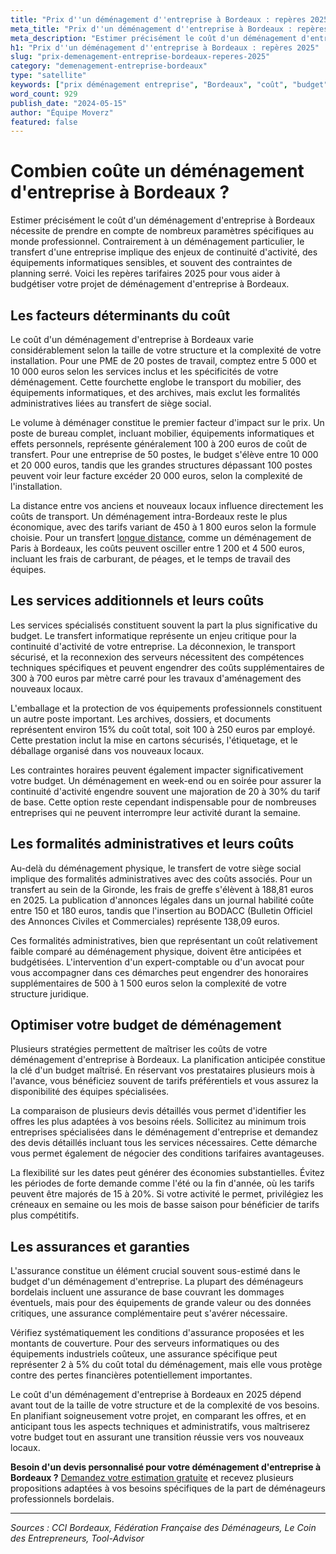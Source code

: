 ```yaml
---
title: "Prix d''un déménagement d''entreprise à Bordeaux : repères 2025"
meta_title: "Prix d''un déménagement d''entreprise à Bordeaux : repères 2025"
meta_description: "Estimer précisément le coût d'un déménagement d'entreprise à Bordeaux nécessite de prendre en compte de nombreux paramètres spécifiques au monde profe."
h1: "Prix d''un déménagement d''entreprise à Bordeaux : repères 2025"
slug: "prix-demenagement-entreprise-bordeaux-reperes-2025"
category: "demenagement-entreprise-bordeaux"
type: "satellite"
keywords: ["prix déménagement entreprise", "Bordeaux", "coût", "budget", "PME"]
word_count: 929
publish_date: "2024-05-15"
author: "Équipe Moverz"
featured: false
---
```



# Combien coûte un déménagement d'entreprise à Bordeaux ?

Estimer précisément le coût d'un déménagement d'entreprise à Bordeaux nécessite de prendre en compte de nombreux paramètres spécifiques au monde professionnel. Contrairement à un déménagement particulier, le transfert d'une entreprise implique des enjeux de continuité d'activité, des équipements informatiques sensibles, et souvent des contraintes de planning serré. Voici les repères tarifaires 2025 pour vous aider à budgétiser votre projet de déménagement d'entreprise à Bordeaux.

## Les facteurs déterminants du coût

Le coût d'un déménagement d'entreprise à Bordeaux varie considérablement selon la taille de votre structure et la complexité de votre installation. Pour une PME de 20 postes de travail, comptez entre 5 000 et 10 000 euros selon les services inclus et les spécificités de votre déménagement. Cette fourchette englobe le transport du mobilier, des équipements informatiques, et des archives, mais exclut les formalités administratives liées au transfert de siège social.

Le volume à déménager constitue le premier facteur d'impact sur le prix. Un poste de bureau complet, incluant mobilier, équipements informatiques et effets personnels, représente généralement 100 à 200 euros de coût de transfert. Pour une entreprise de 50 postes, le budget s'élève entre 10 000 et 20 000 euros, tandis que les grandes structures dépassant 100 postes peuvent voir leur facture excéder 20 000 euros, selon la complexité de l'installation.

La distance entre vos anciens et nouveaux locaux influence directement les coûts de transport. Un déménagement intra-Bordeaux reste le plus économique, avec des tarifs variant de 450 à 1 800 euros selon la formule choisie. Pour un transfert [longue distance](/blog/demenagement-entreprise-bordeaux/demenagement-entreprise-bordeaux-guide), comme un déménagement de Paris à Bordeaux, les coûts peuvent osciller entre 1 200 et 4 500 euros, incluant les frais de carburant, de péages, et le temps de travail des équipes.

## Les services additionnels et leurs coûts

Les services spécialisés constituent souvent la part la plus significative du budget. Le transfert informatique représente un enjeu critique pour la continuité d'activité de votre entreprise. La déconnexion, le transport sécurisé, et la reconnexion des serveurs nécessitent des compétences techniques spécifiques et peuvent engendrer des coûts supplémentaires de 300 à 700 euros par mètre carré pour les travaux d'aménagement des nouveaux locaux.

L'emballage et la protection de vos équipements professionnels constituent un autre poste important. Les archives, dossiers, et documents représentent environ 15% du coût total, soit 100 à 250 euros par employé. Cette prestation inclut la mise en cartons sécurisés, l'étiquetage, et le déballage organisé dans vos nouveaux locaux.

Les contraintes horaires peuvent également impacter significativement votre budget. Un déménagement en week-end ou en soirée pour assurer la continuité d'activité engendre souvent une majoration de 20 à 30% du tarif de base. Cette option reste cependant indispensable pour de nombreuses entreprises qui ne peuvent interrompre leur activité durant la semaine.

## Les formalités administratives et leurs coûts

Au-delà du déménagement physique, le transfert de votre siège social implique des formalités administratives avec des coûts associés. Pour un transfert au sein de la Gironde, les frais de greffe s'élèvent à 188,81 euros en 2025. La publication d'annonces légales dans un journal habilité coûte entre 150 et 180 euros, tandis que l'insertion au BODACC (Bulletin Officiel des Annonces Civiles et Commerciales) représente 138,09 euros.

Ces formalités administratives, bien que représentant un coût relativement faible comparé au déménagement physique, doivent être anticipées et budgétisées. L'intervention d'un expert-comptable ou d'un avocat pour vous accompagner dans ces démarches peut engendrer des honoraires supplémentaires de 500 à 1 500 euros selon la complexité de votre structure juridique.

## Optimiser votre budget de déménagement

Plusieurs stratégies permettent de maîtriser les coûts de votre déménagement d'entreprise à Bordeaux. La planification anticipée constitue la clé d'un budget maîtrisé. En réservant vos prestataires plusieurs mois à l'avance, vous bénéficiez souvent de tarifs préférentiels et vous assurez la disponibilité des équipes spécialisées.

La comparaison de plusieurs devis détaillés vous permet d'identifier les offres les plus adaptées à vos besoins réels. Sollicitez au minimum trois entreprises spécialisées dans le déménagement d'entreprise et demandez des devis détaillés incluant tous les services nécessaires. Cette démarche vous permet également de négocier des conditions tarifaires avantageuses.

La flexibilité sur les dates peut générer des économies substantielles. Évitez les périodes de forte demande comme l'été ou la fin d'année, où les tarifs peuvent être majorés de 15 à 20%. Si votre activité le permet, privilégiez les créneaux en semaine ou les mois de basse saison pour bénéficier de tarifs plus compétitifs.

## Les assurances et garanties

L'assurance constitue un élément crucial souvent sous-estimé dans le budget d'un déménagement d'entreprise. La plupart des déménageurs bordelais incluent une assurance de base couvrant les dommages éventuels, mais pour des équipements de grande valeur ou des données critiques, une assurance complémentaire peut s'avérer nécessaire.

Vérifiez systématiquement les conditions d'assurance proposées et les montants de couverture. Pour des serveurs informatiques ou des équipements industriels coûteux, une assurance spécifique peut représenter 2 à 5% du coût total du déménagement, mais elle vous protège contre des pertes financières potentiellement importantes.

Le coût d'un déménagement d'entreprise à Bordeaux en 2025 dépend avant tout de la taille de votre structure et de la complexité de vos besoins. En planifiant soigneusement votre projet, en comparant les offres, et en anticipant tous les aspects techniques et administratifs, vous maîtriserez votre budget tout en assurant une transition réussie vers vos nouveaux locaux.

**Besoin d'un devis personnalisé pour votre déménagement d'entreprise à Bordeaux ?** [Demandez votre estimation gratuite](/) et recevez plusieurs propositions adaptées à vos besoins spécifiques de la part de déménageurs professionnels bordelais.

---

*Sources : CCI Bordeaux, Fédération Française des Déménageurs, Le Coin des Entrepreneurs, Tool-Advisor*
